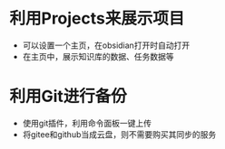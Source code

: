# 利用Projects来展示项目
- 可以设置一个主页，在obsidian打开时自动打开
- 在主页中，展示知识库的数据、任务数据等

# 利用Git进行备份
- 使用git插件，利用命令面板一键上传
- 将gitee和github当成云盘，则不需要购买其同步的服务

